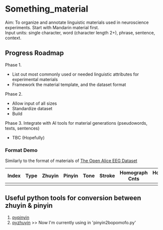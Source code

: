 # Something_material
Aim: To organize and annotate linguistic materials used in neuroscience experiments. Start with Mandarin material first.  
Input units: single character, word (character length 2+), phrase, sentence, context.


## Progress Roadmap
Phase 1. 
 - List out most commonly used or needed linguistic attributes for experimental materials
 - Framework the material template, and the dataset format
 
Phase 2. 
 - Allow input of all sizes
 - Standardize dataset
 - Build

Phase 3. Integrate with AI tools for material generations (pseudowords, texts, sentences)
 - TBC (Hopefully)


### Format Demo
Similarly to the format of materials of [The Open Alice EEG Dataset](https://openneuro.org/datasets/ds002322/versions/1.0.4)

| Index | Type | Zhuyin | Pinyin | Tone | Stroke | Homograph Cnts | Homophone Cnts | Freq Char | Freq Word | POS | NOTE |
|-------|------|--------|--------|------|--------|----------------|----------------|-----------|-----------|-----|------|
|       |      |        |        |      |        |                |                |           |           |     |      |





## Useful python tools for conversion between zhuyin & pinyin
1. [pypinyin](https://www.readfog.com/a/1679197351046123520)
2. [pyzhuyin](https://pypi.org/project/pyzhuyin/) >> Now I'm currently using in 'pinyin2bopomofo.py'
